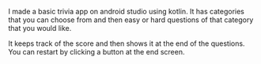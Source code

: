 I made a basic trivia app on android studio using kotlin.
It has categories that you can choose from and then easy or hard questions of that category that you would like.

It keeps track of the score and then shows it at the end of the questions.
You can restart by clicking a button at the end screen.
